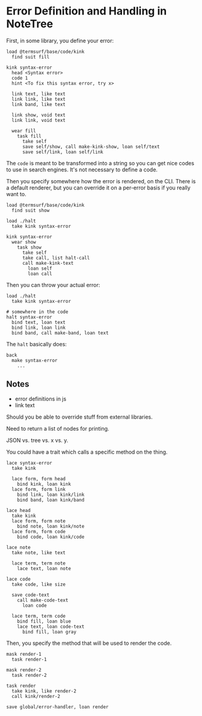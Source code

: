 # Error Definition and Handling in NoteTree

First, in some library, you define your error:

```
load @termsurf/base/code/kink
  find suit fill

kink syntax-error
  head <Syntax error>
  code 1
  hint <To fix this syntax error, try x>

  link text, like text
  link link, like text
  link band, like text

  link show, void text
  link link, void text

  wear fill
    task fill
      take self
      save self/show, call make-kink-show, loan self/text
      save self/link, loan self/link
```

The `code` is meant to be transformed into a string so you can get nice
codes to use in search engines. It's not necessary to define a code.

Then you specify somewhere how the error is rendered, on the CLI. There
is a default renderer, but you can override it on a per-error basis if
you really want to.

```
load @termsurf/base/code/kink
  find suit show

load ./halt
  take kink syntax-error

kink syntax-error
  wear show
    task show
      take self
      take call, list halt-call
      call make-kink-text
        loan self
        loan call
```

Then you can throw your actual error:

```
load ./halt
  take kink syntax-error

# somewhere in the code
halt syntax-error
  bind text, loan text
  bind link, loan link
  bind band, call make-band, loan text
```

The `halt` basically does:

```
back
  make syntax-error
    ...
```

## Notes

- error definitions in js
- link text

Should you be able to override stuff from external libraries.

Need to return a list of nodes for printing.

JSON vs. tree vs. x vs. y.

You could have a trait which calls a specific method on the thing.

```
lace syntax-error
  take kink

  lace form, form head
    bind kink, loan kink
  lace form, form link
    bind link, loan kink/link
    bind band, loan kink/band

lace head
  take kink
  lace form, form note
    bind note, loan kink/note
  lace form, form code
    bind code, loan kink/code

lace note
  take note, like text

  lace term, term note
    lace text, loan note

lace code
  take code, like size

  save code-text
    call make-code-text
      loan code

  lace term, term code
    bind fill, loan blue
    lace text, loan code-text
      bind fill, loan gray
```

Then, you specify the method that will be used to render the code.

```
mask render-1
  task render-1

mask render-2
  task render-2

task render
  take kink, like render-2
  call kink/render-2

save global/error-handler, loan render
```
